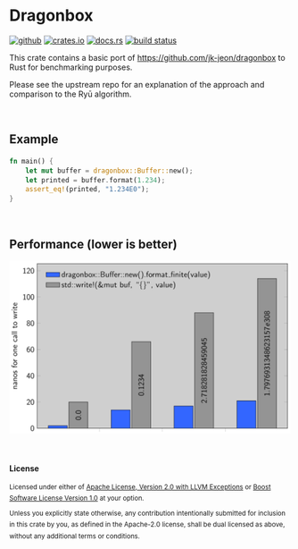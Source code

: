 # Dragonbox

[<img alt="github" src="https://img.shields.io/badge/github-dtolnay/dragonbox-8da0cb?style=for-the-badge&labelColor=555555&logo=github" height="20">](https://github.com/dtolnay/dragonbox)
[<img alt="crates.io" src="https://img.shields.io/crates/v/dragonbox.svg?style=for-the-badge&color=fc8d62&logo=rust" height="20">](https://crates.io/crates/dragonbox)
[<img alt="docs.rs" src="https://img.shields.io/badge/docs.rs-dragonbox-66c2a5?style=for-the-badge&labelColor=555555&logo=docs.rs" height="20">](https://docs.rs/dragonbox)
[<img alt="build status" src="https://img.shields.io/github/workflow/status/dtolnay/dragonbox/CI/master?style=for-the-badge" height="20">](https://github.com/dtolnay/dragonbox/actions?query=branch%3Amaster)

This crate contains a basic port of <https://github.com/jk-jeon/dragonbox> to
Rust for benchmarking purposes.

Please see the upstream repo for an explanation of the approach and comparison
to the Ryū algorithm.

<br>

## Example

```rust
fn main() {
    let mut buffer = dragonbox::Buffer::new();
    let printed = buffer.format(1.234);
    assert_eq!(printed, "1.234E0");
}
```

<br>

## Performance (lower is better)

![performance](https://raw.githubusercontent.com/dtolnay/dragonbox/master/performance.png)

<br>

#### License

<sup>
Licensed under either of <a href="LICENSE-Apache2-LLVM">Apache License, Version
2.0 with LLVM Exceptions</a> or <a href="LICENSE-Boost">Boost Software License
Version 1.0</a> at your option.
</sup>

<br>

<sub>
Unless you explicitly state otherwise, any contribution intentionally submitted
for inclusion in this crate by you, as defined in the Apache-2.0 license, shall
be dual licensed as above, without any additional terms or conditions.
</sub>
